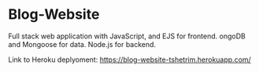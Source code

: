 # Blog-Website
Full stack web application with JavaScript, and EJS for frontend. ongoDB and Mongoose for data. Node.js for backend. 

Link to Heroku deplyoment: 
https://blog-website-tshetrim.herokuapp.com/
